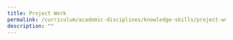 ```yaml
---
title: Project Work
permalink: /curriculum/academic-disciplines/knowledge-skills/project-work/
description: ""
---
```

